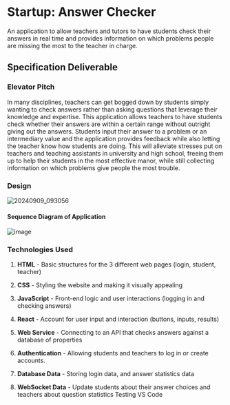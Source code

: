 # Startup: Answer Checker  
An application to allow teachers and tutors to have students check their answers in real time and provides information on which problems people are missing the most to the teacher in charge.  

## Specification Deliverable
### Elevator Pitch  
In many disciplines, teachers can get bogged down by students simply wanting to check answers rather than asking questions that leverage their knowledge and expertise. 
This application allows teachers to have students check whether their answers are within a certain range without outright giving out the answers. 
Students input their answer to a problem or an intermediary value and the application provides feedback while also letting the teacher know how students are doing. 
This will alleviate stresses put on teachers and teaching assistants in university and high school, freeing them up to help their students in the most effective manor, while still collecting information on which problems give people the most trouble.  
### Design  
![20240909_093056](https://github.com/user-attachments/assets/397c03c3-264c-4d96-8ea1-40451ffab163)  
#### Sequence Diagram of Application  
![image](https://github.com/user-attachments/assets/fb5456d0-5224-4e52-ae2a-5717362f147c)  

### Technologies Used

1. **HTML** - Basic structures for the 3 different web pages (login, student, teacher)  

2. **CSS** - Styling the website and making it visually appealing  

3. **JavaScript** - Front-end logic and user interactions (logging in and checking answers)  

4. **React** - Account for user input and interaction (buttons, inputs, results)  

5. **Web Service** - Connecting to an API that checks answers against a database of properties  

6. **Authentication** - Allowing students and teachers to log in or create accounts.  

7. **Database Data** - Storing login data, and answer statistics data  

8. **WebSocket Data** - Update students about their answer choices and teachers about question statistics
Testing VS Code